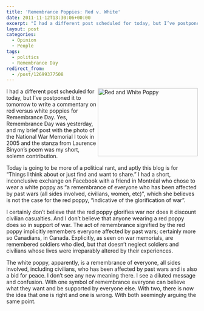 ```yaml
---
title: 'Remembrance Poppies: Red v. White'
date: 2011-11-12T13:30:06+00:00
excerpt: "I had a different post scheduled for today, but I’ve postponed it to tomorrow to write a commentary on red versus white poppies for Remembrance Day."
layout: post
categories:
  - Opinion
  - People
tags:
  - politics
  - Remembrance Day
redirect_from:
  - /post/12699377508
---
```

<img src="http://dl.dropbox.com/u/8133385/images/red-white-poppy.jpg" alt="Red and White Poppy" width="263" height="179" align="right" />

I had a different post scheduled for today, but I’ve postponed it to tomorrow to write a commentary on red versus white poppies for Remembrance Day. Yes, Remembrance Day was yesterday, and my brief post with the photo of the National War Memorial I took in 2005 and the stanza from Laurence Binyon’s poem was my short, solemn contribution.

Today is going to be more of a political rant, and aptly this blog is for “Things I think about or just find and want to share.” I had a short, inconclusive exchange on Facebook with a friend in Montréal who chose to wear a white poppy as “a remembrance of everyone who has been affected by past wars (all sides involved, civilians, women, etc)”, which she believes is not the case for the red poppy, “indicative of the glorification of war”.

I certainly don’t believe that the red poppy glorifies war nor does it discount civilian casualties. And I don’t believe that anyone wearing a red poppy does so in support of war. The act of remembrance signified by the red poppy implicitly remembers everyone affected by past wars; certainly more so Canadians, in Canada. Explicitly, as seen on war memorials, are remembered soldiers who died, but that doesn’t neglect soldiers and civilians whose lives were irreparably altered by their experiences.

The white poppy, apparently, is a remembrance of everyone, all sides involved, including civilians, who has been affected by past wars and is also a bid for peace. I don’t see any new meaning there. I see a diluted message and confusion. With one symbol of remembrance everyone can believe what they want and be supported by everyone else. With two, there is now the idea that one is right and one is wrong. With both seemingly arguing the same point.